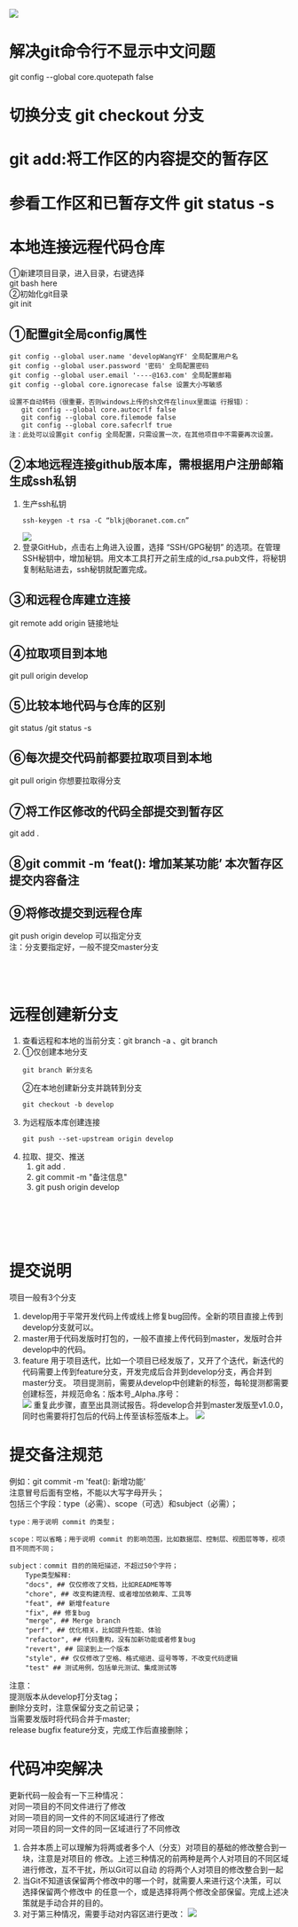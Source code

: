 ![](../../img/git指令.png)
# 解决git命令行不显示中文问题 
git config --global core.quotepath false
# 切换分支 git checkout 分支 
# git  add:将工作区的内容提交的暂存区
# 参看工作区和已暂存文件 git status -s
# 本地连接远程代码仓库
①新建项目目录，进入目录，右键选择  
git bash here    
②初始化git目录   
git init
## ①配置git全局config属性
```
git config --global user.name 'developWangYF' 全局配置用户名           
git config --global user.password '密码' 全局配置密码  
git config --global user.email '----@163.com' 全局配置邮箱  
git config --global core.ignorecase false 设置大小写敏感          

设置不自动转码（很重要，否则windows上传的sh文件在linux里面运 行报错）：
   git config --global core.autocrlf false
   git config --global core.filemode false
   git config --global core.safecrlf true
注：此处可以设置git config 全局配置，只需设置一次，在其他项目中不需要再次设置。
```
## ②本地远程连接github版本库，需根据用户注册邮箱生成ssh私钥
1. 生产ssh私钥
    ```
    ssh-keygen -t rsa -C “blkj@boranet.com.cn”
    ```
    ![](../../img/生产gitssh私钥-生产路径在图中.png)
2. 登录GitHub，点击右上角进入设置，选择 “SSH/GPG秘钥” 的选项。在管理SSH秘钥中，增加秘钥。用文本工具打开之前生成的id_rsa.pub文件，将秘钥复制粘贴进去，ssh秘钥就配置完成。
## ③和远程仓库建立连接
git remote add origin 链接地址
## ④拉取项目到本地
git pull origin develop
## ⑤比较本地代码与仓库的区别
git status /git status -s
## ⑥每次提交代码前都要拉取项目到本地
git pull origin 你想要拉取得分支
## ⑦将工作区修改的代码全部提交到暂存区
git add .
## ⑧git commit -m ‘feat(): 增加某某功能’ 本次暂存区提交内容备注
## ⑨将修改提交到远程仓库
git push origin develop 可以指定分支  
注：分支要指定好，一般不提交master分支
<br>
<br>
<br>
<br>

# 远程创建新分支
1. 查看远程和本地的当前分支：git branch -a 、git branch  
2. ①仅创建本地分支  
    ```git
    git branch 新分支名  
    ```
    ②在本地创建新分支并跳转到分支  
    ```git
    git checkout -b develop  
    ```
3. 为远程版本库创建连接  
    ```git
    git push --set-upstream origin develop
    ```
4. 拉取、提交、推送  
    1. git add .     
    2. git  commit -m "备注信息"       
    3. git push origin develop
<br>
<br>
<br>
<br>

# 提交说明
项目一般有3个分支
1. develop用于平常开发代码上传或线上修复bug回传。全新的项目直接上传到develop分支就可以。
2. master用于代码发版时打包的，一般不直接上传代码到master，发版时合并develop中的代码。
3. feature 用于项目迭代，比如一个项目已经发版了，又开了个迭代，新迭代的代码需要上传到feature分支，开发完成后合并到develop分支，再合并到master分支。
项目提测前，需要从develop中创建新的标签，每轮提测都需要创建标签，并规范命名：版本号_Alpha.序号：  
![](../../img/版本发布分支.png)
重复此步骤，直至出具测试报告。将develop合并到master发版至v1.0.0，同时也需要将打包后的代码上传至该标签版本上。
![](../../img/提测版本标签.png)
# 提交备注规范
例如：git commit -m 'feat(): 新增功能'  
注意冒号后面有空格，不能以大写字母开头；  
包括三个字段：type（必需）、scope（可选）和subject（必需）；
```
type：用于说明 commit 的类型；  

scope：可以省略；用于说明 commit 的影响范围，比如数据层、控制层、视图层等等，视项目不同而不同；

subject：commit 目的的简短描述，不超过50个字符；
    Type类型解释: 
    "docs", ## 仅仅修改了文档，比如README等等
    "chore", ## 改变构建流程、或者增加依赖库、工具等
    "feat", ## 新增feature
    "fix", ## 修复bug
    "merge", ## Merge branch
    "perf", ## 优化相关，比如提升性能、体验
    "refactor", ## 代码重构，没有加新功能或者修复bug
    "revert", ## 回滚到上一个版本 
    "style", ## 仅仅修改了空格、格式缩进、逗号等等，不改变代码逻辑 
    "test" ## 测试用例，包括单元测试、集成测试等
```
注意：  
提测版本从develop打分支tag；  
删除分支时，注意保留分支之前记录；  
当需要发版时将代码合并于master;  
release bugfix feature分支，完成工作后直接删除；



# 代码冲突解决
更新代码一般会有一下三种情况：  
对同一项目的不同文件进行了修改  
对同一项目的同一文件的不同区域进行了修改  
对同一项目的同一文件的同一区域进行了不同修改  
1. 合并本质上可以理解为将两或者多个人（分支）对项目的基础的修改整合到一块，注意是对项目的
修改。上述三种情况的前两种是两个人对项目的不同区域进行修改，互不干扰，所以Git可以自动
的将两个人对项目的修改整合到一起
2. 当Git不知道该保留两个修改中的哪一个时，就需要人来进行这个决策，可以选择保留两个修改中
的任意一个，或是选择将两个修改全部保留。完成上述决策就是手动合并的目的。
3. 对于第三种情况，需要手动对内容区进行更改：
![](../../img/更新冲突.png)